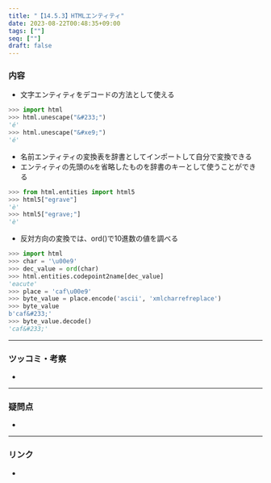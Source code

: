 ```yaml
---
title: "【14.5.3】HTMLエンティティ"
date: 2023-08-22T00:48:35+09:00
tags: [""]
seq: [""]
draft: false
---
```


### 内容
- 文字エンティティをデコードの方法として使える
```python
>>> import html
>>> html.unescape("&#233;")
'é'
>>> html.unescape("&#xe9;")
'é'
```

- 名前エンティティの変換表を辞書としてインポートして自分で変換できる
- エンティティの先頭の`&`を省略したものを辞書のキーとして使うことができる

```python
>>> from html.entities import html5
>>> html5["egrave"]
'è'
>>> html5["egrave;"]
'è'
```

- 反対方向の変換では、ord()で10進数の値を調べる

```python
>>> import html
>>> char = '\u00e9'
>>> dec_value = ord(char)
>>> html.entities.codepoint2name[dec_value]
'eacute'
>>> place = 'caf\u00e9'
>>> byte_value = place.encode('ascii', 'xmlcharrefreplace')
>>> byte_value
b'caf&#233;'
>>> byte_value.decode()
'caf&#233;'
```

---
### ツッコミ・考察
- 

---
### 疑問点
- 


---
### リンク
- 